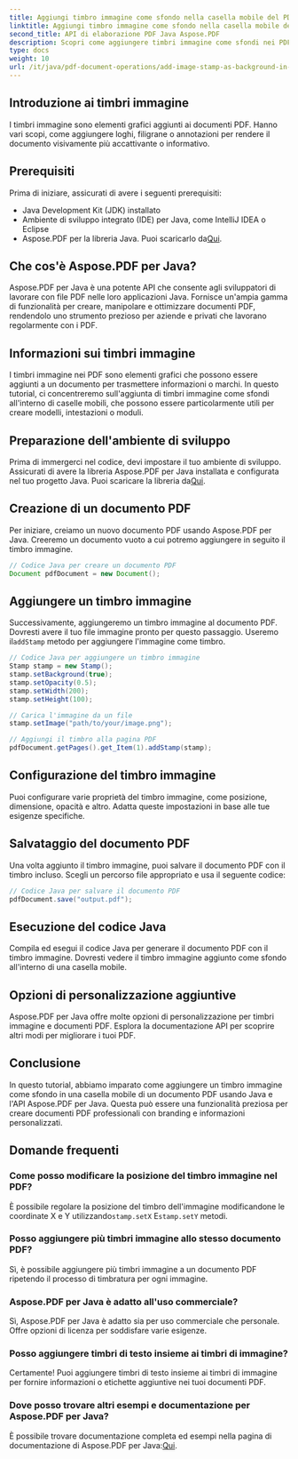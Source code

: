 ```yaml
---
title: Aggiungi timbro immagine come sfondo nella casella mobile del PDF utilizzando Java
linktitle: Aggiungi timbro immagine come sfondo nella casella mobile del PDF utilizzando Java
second_title: API di elaborazione PDF Java Aspose.PDF
description: Scopri come aggiungere timbri immagine come sfondi nei PDF usando Java e Aspose.PDF per Java. Guida passo passo con esempi di codice per branding e informazioni personalizzati.
type: docs
weight: 10
url: /it/java/pdf-document-operations/add-image-stamp-as-background-in-floating-box-of-pdf-using-java/
---
```


## Introduzione ai timbri immagine

I timbri immagine sono elementi grafici aggiunti ai documenti PDF. Hanno vari scopi, come aggiungere loghi, filigrane o annotazioni per rendere il documento visivamente più accattivante o informativo.

## Prerequisiti

Prima di iniziare, assicurati di avere i seguenti prerequisiti:

- Java Development Kit (JDK) installato
- Ambiente di sviluppo integrato (IDE) per Java, come IntelliJ IDEA o Eclipse
-  Aspose.PDF per la libreria Java. Puoi scaricarlo da[Qui](https://releases.aspose.com/pdf/java/).

## Che cos'è Aspose.PDF per Java?

Aspose.PDF per Java è una potente API che consente agli sviluppatori di lavorare con file PDF nelle loro applicazioni Java. Fornisce un'ampia gamma di funzionalità per creare, manipolare e ottimizzare documenti PDF, rendendolo uno strumento prezioso per aziende e privati che lavorano regolarmente con i PDF.

## Informazioni sui timbri immagine

I timbri immagine nei PDF sono elementi grafici che possono essere aggiunti a un documento per trasmettere informazioni o marchi. In questo tutorial, ci concentreremo sull'aggiunta di timbri immagine come sfondi all'interno di caselle mobili, che possono essere particolarmente utili per creare modelli, intestazioni o moduli.

## Preparazione dell'ambiente di sviluppo

 Prima di immergerci nel codice, devi impostare il tuo ambiente di sviluppo. Assicurati di avere la libreria Aspose.PDF per Java installata e configurata nel tuo progetto Java. Puoi scaricare la libreria da[Qui](https://releases.aspose.com/pdf/java/).

## Creazione di un documento PDF

Per iniziare, creiamo un nuovo documento PDF usando Aspose.PDF per Java. Creeremo un documento vuoto a cui potremo aggiungere in seguito il timbro immagine.

```java
// Codice Java per creare un documento PDF
Document pdfDocument = new Document();
```

## Aggiungere un timbro immagine

 Successivamente, aggiungeremo un timbro immagine al documento PDF. Dovresti avere il tuo file immagine pronto per questo passaggio. Useremo il`addStamp` metodo per aggiungere l'immagine come timbro.

```java
// Codice Java per aggiungere un timbro immagine
Stamp stamp = new Stamp();
stamp.setBackground(true);
stamp.setOpacity(0.5);
stamp.setWidth(200);
stamp.setHeight(100);

// Carica l'immagine da un file
stamp.setImage("path/to/your/image.png");

// Aggiungi il timbro alla pagina PDF
pdfDocument.getPages().get_Item(1).addStamp(stamp);
```

## Configurazione del timbro immagine

Puoi configurare varie proprietà del timbro immagine, come posizione, dimensione, opacità e altro. Adatta queste impostazioni in base alle tue esigenze specifiche.

## Salvataggio del documento PDF

Una volta aggiunto il timbro immagine, puoi salvare il documento PDF con il timbro incluso. Scegli un percorso file appropriato e usa il seguente codice:

```java
// Codice Java per salvare il documento PDF
pdfDocument.save("output.pdf");
```

## Esecuzione del codice Java

Compila ed esegui il codice Java per generare il documento PDF con il timbro immagine. Dovresti vedere il timbro immagine aggiunto come sfondo all'interno di una casella mobile.

## Opzioni di personalizzazione aggiuntive

Aspose.PDF per Java offre molte opzioni di personalizzazione per timbri immagine e documenti PDF. Esplora la documentazione API per scoprire altri modi per migliorare i tuoi PDF.

## Conclusione

In questo tutorial, abbiamo imparato come aggiungere un timbro immagine come sfondo in una casella mobile di un documento PDF usando Java e l'API Aspose.PDF per Java. Questa può essere una funzionalità preziosa per creare documenti PDF professionali con branding e informazioni personalizzati.

## Domande frequenti

### Come posso modificare la posizione del timbro immagine nel PDF?

 È possibile regolare la posizione del timbro dell'immagine modificandone le coordinate X e Y utilizzando`stamp.setX` E`stamp.setY` metodi.

### Posso aggiungere più timbri immagine allo stesso documento PDF?

Sì, è possibile aggiungere più timbri immagine a un documento PDF ripetendo il processo di timbratura per ogni immagine.

### Aspose.PDF per Java è adatto all'uso commerciale?

Sì, Aspose.PDF per Java è adatto sia per uso commerciale che personale. Offre opzioni di licenza per soddisfare varie esigenze.

### Posso aggiungere timbri di testo insieme ai timbri di immagine?

Certamente! Puoi aggiungere timbri di testo insieme ai timbri di immagine per fornire informazioni o etichette aggiuntive nei tuoi documenti PDF.

### Dove posso trovare altri esempi e documentazione per Aspose.PDF per Java?

 È possibile trovare documentazione completa ed esempi nella pagina di documentazione di Aspose.PDF per Java:[Qui](https://reference.aspose.com/pdf/java/).